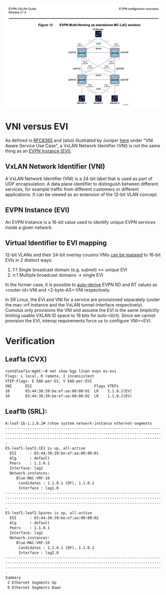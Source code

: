![plot](Fig13_evpn_mh.PNG)

# VNI versus EVI

As defined in [RFC8365](https://datatracker.ietf.org/doc/html/rfc8365) and (also) illustrated by Juniper [here](https://www.juniper.net/documentation/us/en/software/junos/evpn-vxlan/topics/concept/vxlan-evpn-integration-overview.html) under "VNI Aware Service Use Case", a VxLAN Network Identifier (VNI) is not the same thing as an [EVPN Instance (EVI)](https://datatracker.ietf.org/doc/html/rfc7432#section-3).


## VxLAN Network Identifier (VNI)
A VxLAN Network Identifier (VNI) is a 24-bit label that is used as part of UDP encapsulation: A data plane identifier to distinguish between different services, for example traffic from different customers or different applications. It can be viewed as an extension of the 12-bit VLAN concept.

## EVPN Instance (EVI)
An EVPN Instance is a 16-bit value used to identify unique EVPN services inside a given network.

## Virtual Identifier to EVI mapping
12-bit VLANs and their 24-bit overlay cousins VNIs [can be mapped](https://datatracker.ietf.org/doc/html/rfc8365#section-5.1.2) to 16-bit EVIs in 2 distinct ways:
1. 1:1 Single broadcast domain (e.g. subnet) <-> unique EVI
2. n:1 Multiple broadcast domains -> single EVI

In the former case, it is possible to [auto-derive](https://datatracker.ietf.org/doc/html/rfc8365#section-5.1.2.1) EVPN RD and RT values as \<router-id\>:VNI and \<2-byte-AS\>:VNI respectively.

In SR Linux, the EVI and VNI for a service are provisioned separately (under the mac-vrf instance and the VxLAN tunnel-interface respectively). Cumulus only provisions the VNI and assume the EVI is the same (implicitly limiting usable VXLAN ID space to 16 bits for auto-rd/rt). Since we cannot provision the EVI, interop requirements force us to configure VNI==EVI.

# Verification

## Leaf1a (CVX)
```
root@leaf1a:mgmt:~# net show bgp l2vpn evpn es-evi
Flags: L local, R remote, I inconsistent
VTEP-Flags: E EAD-per-ES, V EAD-per-EVI
VNI      ESI                            Flags VTEPs
10       03:44:38:39:be:ef:aa:00:00:01  LR    1.1.0.2(EV)
10       03:44:38:39:be:ef:aa:00:00:02  LR    1.1.0.2(EV) 
```

## Leaf1b (SRL):
```
A:leaf-1b-1.1.0.2# /show system network-instance ethernet-segments                                                                                                                                                 
-------------------------------------------------------------------------------------------------------------------------------------------------------------------------------------------------------------------
ES-leaf1-leaf2.CE1 is up, all-active
  ESI      : 03:44:38:39:be:ef:aa:00:00:01
  Alg      : default
  Peers    : 1.1.0.1
  Interface: lag1
  Network-instances:
     Blue-MAC-VRF-10
      Candidates : 1.1.0.1 (DF), 1.1.0.2
      Interface : lag1.0
-------------------------------------------------------------------------------------------------------------------------------------------------------------------------------------------------------------------
ES-leaf1-leaf2.Spines is up, all-active
  ESI      : 03:44:38:39:be:ef:aa:00:00:02
  Alg      : default
  Peers    : 1.1.0.1
  Interface: lag2
  Network-instances:
     Blue-MAC-VRF-10
      Candidates : 1.1.0.1 (DF), 1.1.0.2
      Interface : lag2.0
-------------------------------------------------------------------------------------------------------------------------------------------------------------------------------------------------------------------
Summary
 2 Ethernet Segments Up
 0 Ethernet Segments Down
```

